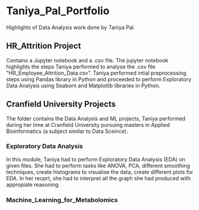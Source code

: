 # Taniya_Pal_Portfolio
Highlights of Data Analysis work done by Taniya Pal.

## HR_Attrition Project
Contains a Jupyter notebook and a .csv file. The jupyter notebook highlights the steps Taniya performed to analyse the .csv file "HR_Employee_Attrition_Data.csv". Taniya performed intial preprocessing steps
using Pandas library in Python and proceeded to perform Exploratory Data Analysis using Seaborn and Matplotlib libraries in Python.

## Cranfield University Projects
The folder contains the Data Analysis and ML projects, Taniya performed during her time at Cranfield University pursuing masters in Applied Bioinformatics (a subject similar to Data Sceince).

### Exploratory Data Analysis

In this module, Taniya had to perform Exploratory Data Analysis (EDA) on given files. She had to perform tasks like ANOVA, PCA, different smoothing techniques, create histograms to visualise the data, create different plots for EDA. In her reoprt, she had to interpret all the graph she had produced with appropiate reasoning.

### Machine_Learning_for_Metabolomics


